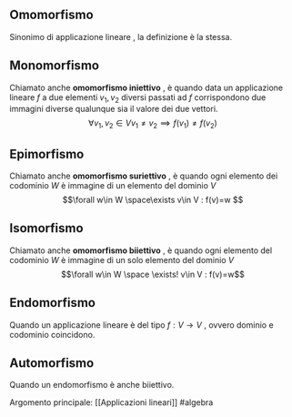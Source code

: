 ## Omomorfismo
Sinonimo di applicazione lineare  , la definizione è la stessa.

## Monomorfismo
Chiamato anche **omomorfismo iniettivo** , è quando data un applicazione lineare $f$ a due elementi $v_{1},v_{2}$ diversi passati ad $f$ corrispondono due immagini diverse qualunque sia il valore dei due vettori.
$$\forall v_{1},v_{2}\in V v_{1}\neq v_{2}\implies f(v_{1})\neq f(v_{2})$$

## Epimorfismo
Chiamato anche **omomorfismo suriettivo** , è quando ogni elemento dei codominio $W$ è immagine di un elemento del dominio $V$ 
$$\forall w\in W \space\exists v\in V : f(v)=w $$

## Isomorfismo
Chiamato anche **omomorfismo biiettivo** , è quando ogni elemento del codominio $W$ è immagine di un solo elemento del dominio $V$ $$\forall w\in W \space \exists! v\in V : f(v)=w$$
## Endomorfismo
Quando un applicazione lineare è del  tipo $f: V\to V$ , ovvero dominio e codominio coincidono.

## Automorfismo
Quando un endomorfismo è anche biiettivo.


Argomento principale: [[Applicazioni lineari]]
#algebra 